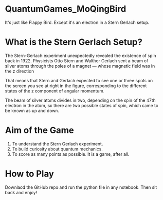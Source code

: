 # QuantumGames_MoQingBird
It's just like Flappy Bird. Except it's an electron in a Stern Gerlach setup.

# What is the Stern Gerlach Setup?
The Stern-Gerlach experiment unexpectedly revealed the existence of spin back in 1922. Physicists Otto Stern and Walther Gerlach sent a beam of silver atoms through the poles of a magnet — whose magnetic field was in the z direction

That means that Stern and Gerlach expected to see one or three spots on the screen you see at right in the figure, corresponding to the different states of the z component of angular momentum.

The beam of silver atoms divides in two, depending on the spin of the 47th electron in the atom, so there are two possible states of spin, which came to be known as up and down.

# Aim of the Game

1. To understand the Stern Gerlach experiment.
2. To build curiosity about quantum mechanics.
3. To score as many points as possible. It is a game, after all.

# How to Play

Downlaod the GitHub repo and run the python file in any notebook. Then sit back and enjoy!

